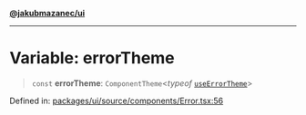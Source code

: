 [**@jakubmazanec/ui**](../README.md)

---

# Variable: errorTheme

> `const` **errorTheme**: `ComponentTheme`\<_typeof_ [`useErrorTheme`](useErrorTheme.md)\>

Defined in:
[packages/ui/source/components/Error.tsx:56](https://github.com/jakubmazanec/tools/blob/5907d31a071e860d7db8b8a00f698d18fe23e18a/packages/ui/source/components/Error.tsx#L56)
